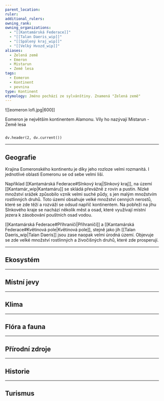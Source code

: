 ```yaml
---
parent_location: 
ruler: 
additional_rulers: 
owning_rank: 
owning_organizations:
  - "[[Kantamárská Federace]]"
  - "[[Talan Daeris_wip]]"
  - "[[Spálený kraj_wip]]"
  - "[[Velký Hvozd_wip]]"
aliases:
  - Zelená země
  - Emeron
  - Mistarun
  - Země lesa
tags:
  - Eomeron
  - Kontinent
  - pevnina
type: Kontinent
etymology: Jméno pochází ze sylvánštiny. Znamená "Zelená země"
---
```

![[eomeron lofi.jpg|600]]

Eomeron je největším kontinentem Alamonu.
Víly ho nazývají Mistarun - Země lesa

```dataviewjs

dv.header(2, dv.current())

```

---
## Geografie
Krajina Eomeronského kontinentu je díky jeho rozloze velmi rozmanitá.
I jednotlivé oblasti Eomeronu se od sebe velmi liší.  

Například [[Kantamárská Federace#Slnkový kraj|Slnkový kraj]], na území [[Kantamár_wip|Kantamáru]] se skládá převážně z rovin a pustin. Nízké množství srážek způsobilo vznik velmi suché půdy, s jen malým množstvím rostlinných druhů. Toto území obsahuje velké množství cenných nerostů, které se zde těží a rozváží se odsud napříč kontinentem. Na pobřeží na jihu Slnkového kraje se nachází několik měst a osad, které využívají místní jezera k zásobování pouštních osad vodou.

[[Kantamárská Federace#Příhraničí|Příhraničí]] a [[Kantamárská Federace#Květinová pole|Květinová pole]], stejně jako jih [[Talan Daeris_wip|Talan Daeris]] jsou zase naopak velmi úrodná území. Objevuje se zde velké množství rostlinných a živočišných druhů, které zde prosperují.

---
## Ekosystém


---
## Místní jevy


---
## Klima


---
## Flóra a fauna


---
## Přírodní zdroje


---
## Historie


---
## Turismus